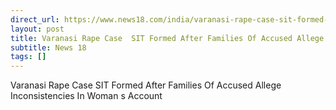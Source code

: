```yaml
---
direct_url: https://www.news18.com/india/varanasi-rape-case-sit-formed-after-accuseds-family-allege-inconsistencies-in-survivors-account-ws-l-9303547.html
layout: post
title: Varanasi Rape Case  SIT Formed After Families Of Accused Allege Inconsistencies In Woman s Account
subtitle: News 18
tags: []
---
```


Varanasi Rape Case  SIT Formed After Families Of Accused Allege Inconsistencies In Woman s Account
